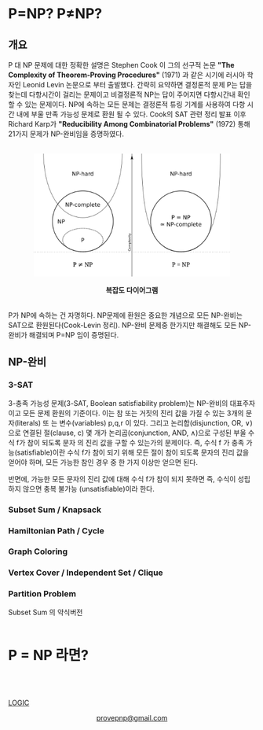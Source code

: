 # P=NP? P≠NP?
## 개요
P 대 NP 문제에 대한 정확한 설명은 Stephen Cook 이 그의 선구적 논문 **"The Complexity of Theorem‑Proving Procedures"** (1971) 과 같은 시기에 러시아 학자인 Leonid Levin 논문으로 부터 출발했다. 간략히 요약하면 결정론적 문제 P는 답을 찾는데 다항시간이 걸리는 문제이고 비결정론적 NP는 답이 주어지면 다항시간내 확인할 수 있는 문제이다. NP에 속하는 모든 문제는 결정론적 튜링 기계를 사용하여 다항 시간 내에 부울 만족 가능성 문제로 환원 될 수 있다. Cook의 SAT 관련 정리 발표 이후 Richard Karp가 **"Reducibility Among Combinatorial Problems"** (1972) 통해 21가지 문제가 NP-완비임을 증명하였다.
<br>
<br>
<p align="center"><img src="P_np_np-complete_np-hard.svg.png" width="400"/></p>
<p align="center"><b>복잡도 다이어그램</b></p>
<br>
P가 NP에 속하는 건 자명하다. NP문제에 환원은 중요한 개념으로 모든 NP-완비는 SAT으로 환원된다(Cook-Levin 정리). NP-완비 문제중 한가지만 해결해도 모든 NP-완비가 해결되며 P=NP 임이 증명된다.

## NP-완비
### 3-SAT
3-충족 가능성 문제(3-SAT, Boolean satisfiability problem)는 NP-완비의 대표주자이고 모든 문제 환원의 기준이다. 이는 참 또는 거짓의 진리 값을 가질 수 있는 3개의 문자(literals) 또 는 변수(variables) p,q,r 이 있다. 그리고 논리합(disjunction, OR, ∨)으로 연결된 절(clause, c) 몇 개가 논리곱(conjunction, AND, ∧)으로 구성된 부울 수식 f가 참이 되도록 문자 의 진리 값을 구할 수 있는가의 문제이다. 즉, 수식 f 가 충족 가능(satisfiable)이란 수식 f가 참이 되기 위해 모든 절이 참이 되도록 문자의 진리 값을 얻어야 하며, 모든 가능한 참인 경우 중 한 가지 이상만 얻으면 된다. 

반면에, 가능한 모든 문자의 진리 값에 대해 수식 f가 참이 되지 못하면 즉, 수식이 성립하지 않으면 충복 불가능 (unsatisfiable)이라 한다.
### Subset Sum / Knapsack
### Hamiltonian Path / Cycle
### Graph Coloring
### Vertex Cover / Independent Set / Clique
### Partition Problem
Subset Sum 의 약식버전
<br>
<br>
# P = NP 라면?
<br>
<br>
<br>
<a href="http://pvsnpkr.github.io/LOGIC">LOGIC</a>

<p align="center"><a href="mailto:provepnp@gmail.com">provepnp@gmail.com</a></p>
